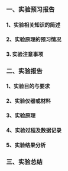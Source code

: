 ### 一、实验预习报告

#### 1、实验相关知识的简述



#### 2、实验原理的预习情况



#### 3. 实验注意事项



### 二、实验报告

#### 1、实验目的与要求



#### 2、实验仪器或材料



#### 3、实验原理



#### 4、实验过程及数据记录



#### 5、实验结果分析



### 三、实验总结



